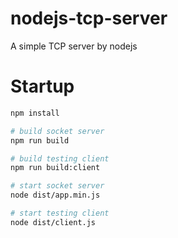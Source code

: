 # nodejs-tcp-server
A simple TCP server by nodejs

# Startup
```sh
npm install

# build socket server
npm run build

# build testing client
npm run build:client

# start socket server
node dist/app.min.js

# start testing client
node dist/client.js
```

